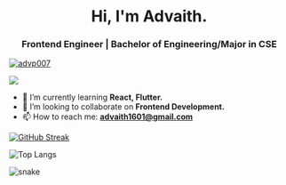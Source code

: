 <h1 align="center">Hi, I'm Advaith.</h1>

<h3 align="center"> Frontend Engineer | Bachelor of Engineering/Major in CSE </h3>

<p align="left"> 
<a href="https://twitter.com/advp007" target="blank"><img src="https://img.shields.io/twitter/follow/advp007?logo=twitter&style=for-the-badge" alt="advp007" /></a>&nbsp;
</p>
<p align="left"> 
<a href="https://www.linkedin.com/in/advaith-praveen"><img src="https://img.shields.io/badge/-LinkedIn-0e76a8?style=plastic&logo=linkedIn"></a>
</p>

- 🌱 I’m currently learning **React, Flutter.**
- 👯 I’m looking to collaborate on **Frontend Development.**
- 📫 How to reach me: **advaith1601@gmail.com**

[![GitHub Streak](https://github-readme-streak-stats.herokuapp.com?user=advp7&theme=prussian&hide_border=true&border_radius=7)](https://git.io/streak-stats)

![Top Langs](https://github-readme-stats.vercel.app/api/top-langs/?username=advp7&hide_progress=true)

<p align="left">
  <img src="https://github.com/ishikkkkaaaa/ishikkkkaaaa/raw/output/github-contribution-grid-snake.svg" alt="snake"></center>
</p>

<!---
advp7/advp7 is a ✨ special ✨ repository because its `README.md` (this file) appears on your GitHub profile.
You can click the Preview link to take a look at your changes.
--->
